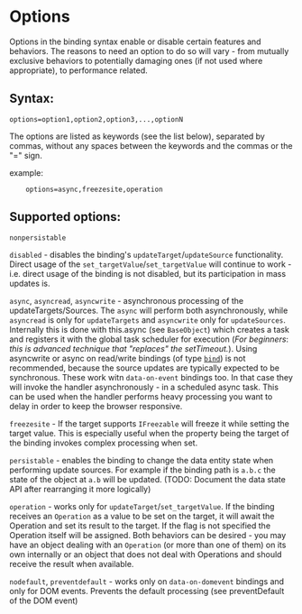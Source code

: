 # Options

Options in the binding syntax enable or disable certain features and behaviors. The reasons to need an option to do so will vary - from mutually exclusive behaviors to potentially damaging ones (if not used where appropriate), to performance related.

## Syntax:

`options=option1,option2,option3,...,optionN`

The options are listed as keywords (see the list below), separated by commas, without any spaces between the keywords and the commas or the "=" sign.

example:
```
    options=async,freezesite,operation
```

## Supported options:

`nonpersistable`

`disabled` - disables the binding's `updateTarget`/`updateSource` functionality. Direct usage of the `set_targetValue`/`set_targetValue` will continue to work - i.e. direct usage of the binding is not disabled, but its participation in mass updates is.

`async`, `asyncread`, `asyncwrite` - asynchronous processing of the updateTargets/Sources. The `async` will perform both asynchronously, while `asyncread` is only for `updateTargets` and `asyncwrite` only for `updateSources`. Internally this is done with this.async (see `BaseObject`) which creates a task and registers it with the global task scheduler for execution (_For beginners_: _this is advanced technique that "replaces" the setTimeout._). Using asyncwrite or async on read/write bindings (of type [`bind`](bindingtype.md)) is not recommended, because the source updates are typically expected to be synchronous. These work witn `data-on-event` bindings too. In that case they will invoke the handler asynchronously - in a scheduled async task. This can be used when the handler performs heavy processing you want to delay in order to keep the browser responsive.

`freezesite` - If the target supports `IFreezable` will freeze it while setting the target value. This is especially useful when the property being the target of the binding invokes complex processing when set.

`persistable` - enables the binding to change the data entity state when performing update sources. For example if the binding path is `a.b.c` the state of the object at `a.b` will be updated. (TODO: Document the data state API after rearranging it more logically)

`operation` - works only for `updateTarget`/`set_targetValue`. If the binding receives an `Operation` as a value to be set on the target, it will await the Operation and set its result to the target. If the flag is not specified the Operation itself will be assigned. Both behaviors can be desired - you may have an object dealing with an `Operation` (or more than one of them) on its own internally or an object that does not deal with Operations and should receive the result when available.

`nodefault`, `preventdefault` - works only on `data-on-domevent` bindings and only for DOM events. Prevents the default processing (see preventDefault of the DOM event)



